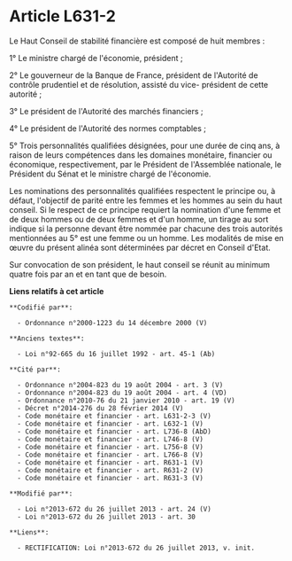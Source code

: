 # Article L631-2

Le Haut Conseil de stabilité financière est composé de huit membres : 

1° Le ministre chargé de l'économie, président ; 

2° Le gouverneur de la Banque de France, président de l'Autorité de contrôle prudentiel et de résolution, assisté du vice-
président de cette autorité ; 

3° Le président de l'Autorité des marchés financiers ; 

4° Le président de l'Autorité des normes comptables ; 

5° Trois personnalités qualifiées désignées, pour une durée de cinq ans, à raison de leurs compétences dans les domaines
monétaire, financier ou économique, respectivement, par le Président de l'Assemblée nationale, le Président du Sénat et le
ministre chargé de l'économie.

Les nominations des personnalités qualifiées respectent le principe ou, à défaut, l'objectif de parité entre les femmes et
les hommes au sein du haut conseil. Si le respect de ce principe requiert la nomination d'une femme et de deux hommes ou de
deux femmes et d'un homme, un tirage au sort indique si la personne devant être nommée par chacune des trois autorités
mentionnées au 5° est une femme ou un homme. Les modalités de mise en œuvre du présent alinéa sont déterminées par décret en
Conseil d'Etat. 

Sur convocation de son président, le haut conseil se réunit au minimum quatre fois par an et en tant que de besoin.

**Liens relatifs à cet article**

	**Codifié par**:

	  - Ordonnance n°2000-1223 du 14 décembre 2000 (V)

	**Anciens textes**:

	  - Loi n°92-665 du 16 juillet 1992 - art. 45-1 (Ab)

	**Cité par**:

	  - Ordonnance n°2004-823 du 19 août 2004 - art. 3 (V)
	  - Ordonnance n°2004-823 du 19 août 2004 - art. 4 (VD)
	  - Ordonnance n°2010-76 du 21 janvier 2010 - art. 19 (V)
	  - Décret n°2014-276 du 28 février 2014 (V)
	  - Code monétaire et financier - art. L631-2-3 (V)
	  - Code monétaire et financier - art. L632-1 (V)
	  - Code monétaire et financier - art. L736-8 (AbD)
	  - Code monétaire et financier - art. L746-8 (V)
	  - Code monétaire et financier - art. L756-8 (V)
	  - Code monétaire et financier - art. L766-8 (V)
	  - Code monétaire et financier - art. R631-1 (V)
	  - Code monétaire et financier - art. R631-2 (V)
	  - Code monétaire et financier - art. R631-3 (V)

	**Modifié par**:

	  - Loi n°2013-672 du 26 juillet 2013 - art. 24 (V)
	  - Loi n°2013-672 du 26 juillet 2013 - art. 30

	**Liens**:

	  - RECTIFICATION: Loi n°2013-672 du 26 juillet 2013, v. init.
